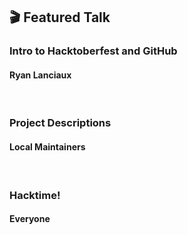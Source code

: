 ## 🎬 Featured Talk

### Intro to Hacktoberfest and GitHub

#### Ryan Lanciaux

<br/>

### Project Descriptions

#### Local Maintainers

<br/>

### Hacktime!

#### Everyone
